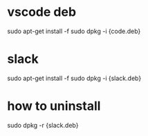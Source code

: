 

# vscode deb


sudo apt-get install -f
sudo dpkg -i {code.deb}

# slack

sudo apt-get install -f
sudo dpkg -i {slack.deb}


# how to uninstall

sudo dpkg -r {slack.deb}